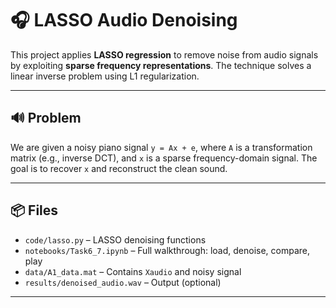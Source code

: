 # 🎧 LASSO Audio Denoising

This project applies **LASSO regression** to remove noise from audio signals by exploiting **sparse frequency representations**. The technique solves a linear inverse problem using L1 regularization.

---

## 🔊 Problem

We are given a noisy piano signal `y = Ax + e`, where `A` is a transformation matrix (e.g., inverse DCT), and `x` is a sparse frequency-domain signal. The goal is to recover `x` and reconstruct the clean sound.

---

## 📦 Files

- `code/lasso.py` – LASSO denoising functions
- `notebooks/Task6_7.ipynb` – Full walkthrough: load, denoise, compare, play
- `data/A1_data.mat` – Contains `Xaudio` and noisy signal
- `results/denoised_audio.wav` – Output (optional)

---

